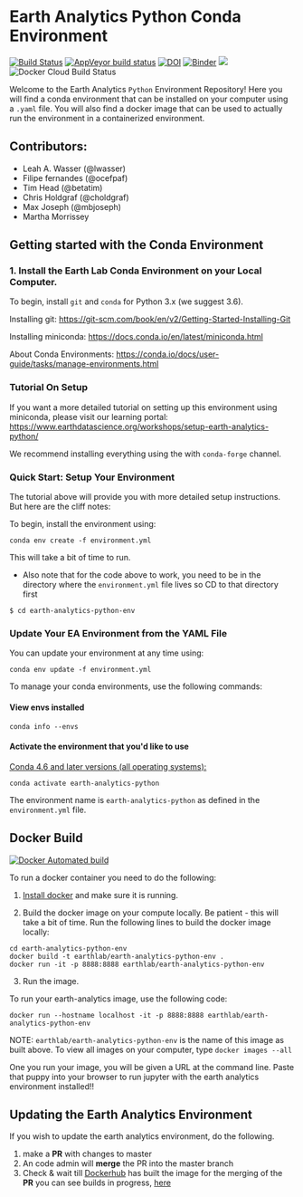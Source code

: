 # Earth Analytics Python Conda Environment

[![Build Status](https://travis-ci.com/earthlab/earth-analytics-python-env.svg?branch=master)](https://travis-ci.com/earthlab/earth-analytics-python-env)
[![AppVeyor build status](https://ci.appveyor.com/api/projects/status/38a49nccgpl1metv?svg=true)](https://ci.appveyor.com/project/mbjoseph/earth-analytics-python-env)
[![DOI](https://zenodo.org/badge/132847711.svg)](https://zenodo.org/badge/latestdoi/132847711)
[![Binder](https://mybinder.org/badge.svg)](https://mybinder.org/v2/gh/lwasser/earth-analytics-binder/main)
[![](https://images.microbadger.com/badges/image/earthlab/earth-analytics-python-env.svg)](https://microbadger.com/images/earthlab/earth-analytics-python-env "EA-Environment Docker Stats")
![Docker Cloud Build Status](https://img.shields.io/docker/cloud/build/earthlab/earth-analytics-python-env?style=plastic)

Welcome to the Earth Analytics `Python` Environment Repository! Here you will find a conda environment that can be installed on your computer using a `.yaml` file. You will also find a docker image that can be used to actually run the environment in a containerized environment.


## Contributors:

* Leah A. Wasser (@lwasser)
* Filipe fernandes (@ocefpaf)
* Tim Head (@betatim)
* Chris Holdgraf (@choldgraf)
* Max Joseph  (@mbjoseph)
* Martha Morrissey

## Getting started with the Conda Environment

### 1. Install the Earth Lab Conda Environment on your Local Computer.

To begin, install `git` and `conda` for Python 3.x (we suggest 3.6).

Installing git: https://git-scm.com/book/en/v2/Getting-Started-Installing-Git

Installing miniconda: https://docs.conda.io/en/latest/miniconda.html

About Conda Environments: https://conda.io/docs/user-guide/tasks/manage-environments.html

### Tutorial On Setup
If you want a more detailed tutorial on setting up this environment using miniconda, 
please visit our learning portal: https://www.earthdatascience.org/workshops/setup-earth-analytics-python/

We recommend installing everything using the with `conda-forge` channel. 

### Quick Start: Setup Your Environment

The tutorial above will provide you with more detailed setup instructions.
But here are the cliff notes:

To begin, install the environment using:

`conda env create -f environment.yml`

This will take a bit of time to run. 

* Also note that for the code above to work, you need to be in the directory where the `environment.yml` file lives so CD to that directory first

`$ cd earth-analytics-python-env`


### Update Your EA Environment from the YAML File

You can update your environment at any time using:

`conda env update -f environment.yml`

To manage your conda environments, use the following commands:

#### View envs installed
`conda info --envs`

#### Activate the environment that you'd like to use

[Conda 4.6 and later versions (all operating systems):](https://conda.io/projects/conda/en/latest/user-guide/tasks/manage-environments.html)
```
conda activate earth-analytics-python
```

The environment name is `earth-analytics-python` as
defined in the `environment.yml` file.

## Docker Build

[![Docker Automated build](https://img.shields.io/docker/automated/earthlab/earth-analytics-python-env.svg)](https://hub.docker.com/r/earthlab/earth-analytics-python-env/)

To run a docker container you need to do the following:

1. [Install docker](https://docs.docker.com/install/) and make sure it is running.

2. Build the docker image on your compute locally. Be patient - this will take a bit of time.
Run the following lines to build the docker image locally:

```
cd earth-analytics-python-env
docker build -t earthlab/earth-analytics-python-env .
docker run -it -p 8888:8888 earthlab/earth-analytics-python-env

```

3. Run the image.

To run your earth-analytics image, use the following code:

`docker run --hostname localhost -it -p 8888:8888 earthlab/earth-analytics-python-env`

NOTE: `earthlab/earth-analytics-python-env` is the name of this image as built above. To
view all images on your computer, type
`docker images --all`

One you run your image, you will be given a URL at the command line. Paste that puppy
into your browser to run jupyter with the earth analytics environment installed!!

## Updating the Earth Analytics Environment

If you wish to update the earth analytics environment, do the following.

1. make a **PR** with changes to master
1. An code admin will **merge** the PR into the master branch
1. Check & wait till [Dockerhub](https://hub.docker.com/r/earthlab/earth-analytics-python-env/tags/) has built the image for the merging of the **PR** you can see builds in progress, [here](https://hub.docker.com/r/earthlab/earth-analytics-python-env/builds/)

